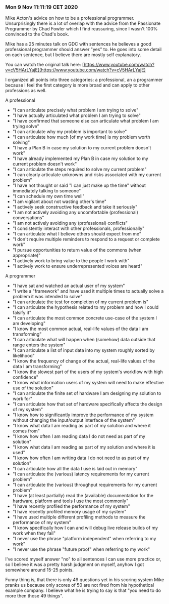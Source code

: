 ### Mon  9 Nov 11:11:19 CET 2020

Mike Acton's advice on how to be a professional programmer. Unsurprisingly there is a lot of overlap with the advice from the Passionate Programmer by Chad Fowler which I find reassuring, since I wasn't 100% convinced to the Chad's book.

Mike has a 25 minutes talk on GDC with sentences he believes a good professional programmer should answer "yes" to. He goes into some detail on each sentence, but I believe there are mostly self explanatory.

You can watch the original talk here: [https://www.youtube.com/watch?v=cV5HArLYajE](https://www.youtube.com/watch?v=cV5HArLYajE)

I organized all points into three categories: a professional, an a programmer because I feel the first category is more broad and can apply to other professions as well.

A professional

* "I can articulate precisely what problem I am trying to solve" 
* "I have actually articulated what problem I am trying to solve"
* "I have confirmed that someone else can articulate what problem I am trying solve"
* "I can articulate why my problem is important to solve"
* "I can articulate how much [of my work time] is my problem worth solving"
* "I have a Plan B in case my solution to my current problem doesn't work"
* "I have already implemented my Plan B in case my solution to my current problem doesn't work"
* "I can articulate the steps required to solve my current problem"
* "I can clearly articulate unknowns and risks associated with my current problem"
* "I have not thought or said "I can just make up the time" without immediately talking to someone"
* "I can schedule my own time well"
* "I am vigilant about not wasting other's time"
* "I actively seek constructive feedback and take it seriously"
* "I am not actively avoiding any uncomfortable (professional) conversations"
* "I am not actively avoiding any (professional) conflicts"
* "I consistently interact with other professionals, professionally"
* "I can articulate what I believe others should expect from me"
* "I don't require multiple reminders to respond to a request or complete work"
* "I pursue opportunities to return value of the commons (when appropriate)"
* "I actively work to bring value to the people I work with"
* "I actively work to ensure underrepresented voices are heard"

A programmer

* "I have sat and watched an actual user of my system"
* "I write a "framework" and have used it multiple times to actually solve a problem it was intended to solve"
* "I can articulate the test for completion of my current problem is"
* "I can articulate the hypothesis related to my problem and how I could falsify it"
* "I can articulate the most common concrete use-case of the system I am developing"
* "I know the most common actual, real-life values of the data I am transforming"
* "I can articulate what will happen when (somehow) data outside that range enters the system"
* "I can articulate a list of input data into my system roughly sorted by likelihood"
* "I know the frequency of change of the actual, real-life values of the data I am transforming"
* "I know the slowest part of the users of my system's workflow with high confidence"
* "I know what information users of my system will need to make effective use of the solution"
* "I can articulate the finite set of hardware I am designing my solution to work for"
* "I can articulate how that set of hardware specifically affects the design of my system"
* "I know how to significantly improve the performance of my system without changing the input/output interface of the system"
* "I know what data I am reading as part of my solution and where it comes from"
* "I know how often I am reading data I do not need as part of my solution"
* "I know what data I am reading as part of my solution and where it is used"
* "I know how often I am writing data I do not need to as part of my solution"
* "I can articulate how all the data I use is laid out in memory"
* "I can articulate the (various) latency requirements for my current problem"
* "I can articulate the (various) throughput requirements for my current problem"
* "I have (at least partially) read the (available) documentation for the hardware, platform and tools I use the most commonly"
* "I have recently profiled the performance of my system"
* "I have recently profiled memory usage of my system"
* "I have used multiple different profiling methods to measure the performance of my system"
* "I know specifically how I can and will debug live release builds of my work when they fail"
* "I never use the phrase "platform independent" when referring to my work"
* "I never use the phrase "future proof" when referring to my work"

I've scored myself answer "no" to all sentences I can use more practice or, so I believe it was a pretty harsh judgment on myself, anyhow I got somewhere around 15-25 points.

Funny thing is, that there is only 49 questions yet in his scoring system Mike pranks us because only scores of 50 are not fired from his hypothetical example company. I believe what he is trying to say is that "you need to do more then those 49 things".
